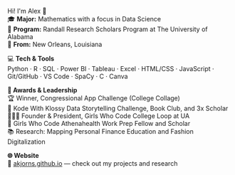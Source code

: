 Hi! I'm Alex 👋  
🎓 **Major:** Mathematics with a focus in Data Science  
🔬 **Program:** Randall Research Scholars Program at The University of Alabama  
📍 **From:** New Orleans, Louisiana  

💻 **Tech & Tools**  
Python · R · SQL · Power BI · Tableau · Excel · HTML/CSS · JavaScript · Git/GitHub · VS Code · SpaCy · C · Canva  

**🏅 Awards & Leadership**  
🏆 Winner, Congressional App Challenge (College Collage)  
🧠 Kode With Klossy Data Storytelling Challenge, Book Club, and 3x Scholar  
👩🏻‍💻 Founder & President, Girls Who Code College Loop at UA  
💼 Girls Who Code Athenahealth Work Prep Fellow and Scholar  
📚 Research: Mapping Personal Finance Education and Fashion Digitalization  

**🌐 Website**  
🔗 [akjorns.github.io](https://akjorns.github.io) — check out my projects and research
